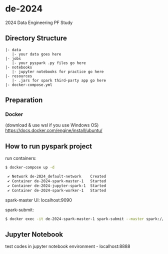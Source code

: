 # de-2024
2024 Data Engineering PF Study 

## Directory Structure

```
|- data
   |- your data goes here
|- jobs
   |- your pyspark .py files go here
|- notebooks
   |- jupyter notebooks for practice go here
|- resources
   |- .jars for spark third-party app go here
|- docker-compose.yml
```

## Preparation
### Docker
(download & use wsl if you use Windows OS)
https://docs.docker.com/engine/install/ubuntu/


## How to run pyspark project

run containers:

``` bash
$ docker-compose up -d

 ✔ Network de-2024_default-network    Created
 ✔ Container de-2024-spark-master-1   Started
 ✔ Container de-2024-jupyter-spark-1  Started
 ✔ Container de-2024-spark-worker-1   Started
```

spark-master UI: localhost:9090

spark-submit:

``` bash
$ docker exec -it de-2024-spark-master-1 spark-submit --master spark://spark-master:7077 jobs/hello-world.py data/<filename>
```

## Jupyter Notebook

test codes in jupyter notebook environment - localhost:8888
